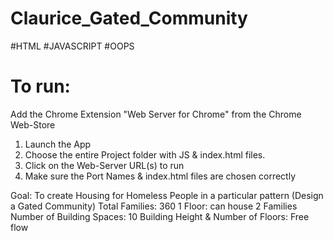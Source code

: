 # Claurice_Gated_Community

#HTML
#JAVASCRIPT
#OOPS

To run:
=======

Add the Chrome Extension "Web Server for Chrome" from the Chrome Web-Store

1. Launch the App
2. Choose the entire Project folder with JS & index.html files.
3. Click on the Web-Server URL(s) to run
4. Make sure the Port Names & index.html files are chosen correctly


Goal: To create Housing for Homeless People in a particular pattern (Design a Gated Community)
Total Families: 360
1 Floor: can house 2 Families
Number of Building Spaces: 10
Building Height & Number of Floors: Free flow




